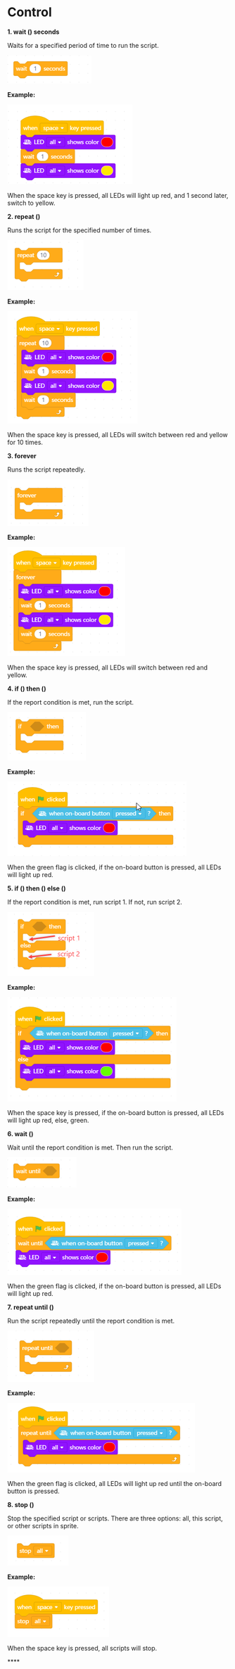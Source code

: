 # Control

**1. wait \(\) seconds**

Waits for a specified period of time to run the script.

![](../../../.gitbook/assets/0%20%287%29.png)

**Example:**

![](../../../.gitbook/assets/1%20%2814%29.png)

When the space key is pressed, all LEDs will light up red, and 1 second later, switch to yellow.

**2. repeat \(\)**

Runs the script for the specified number of times.

![](../../../.gitbook/assets/2%20%2815%29.png)

**Example:**

![](../../../.gitbook/assets/3%20%285%29.png)

When the space key is pressed, all LEDs will switch between red and yellow for 10 times.

**3. forever**

Runs the script repeatedly.

![](../../../.gitbook/assets/4%20%2813%29.png)

**Example:**

![](../../../.gitbook/assets/5%20%288%29.png)

When the space key is pressed, all LEDs will switch between red and yellow.

**4. if \(\) then \(\)**

If the report condition is met, run the script.

![](../../../.gitbook/assets/6%20%285%29.png)

**Example:**

![](../../../.gitbook/assets/7%20%289%29.png)

When the green flag is clicked, if the on-board button is pressed, all LEDs will light up red.

**5. if \(\) then \(\) else \(\)**

If the report condition is met, run script 1. If not, run script 2.

![](../../../.gitbook/assets/8%20%284%29.png)

**Example:**

![](../../../.gitbook/assets/9%20%289%29.png)

When the space key is pressed, if the on-board button is pressed, all LEDs will light up red, else, green.

**6. wait \(\)**

Wait until the report condition is met. Then run the script.

![](../../../.gitbook/assets/10%20%282%29.png)

**Example:**

![](../../../.gitbook/assets/11%20%281%29.png)

When the green flag is clicked, if the on-board button is pressed, all LEDs will light up red.

**7. repeat until \(\)**

Run the script repeatedly until the report condition is met.

![](../../../.gitbook/assets/12%20%287%29.png)

**Example:**

![](../../../.gitbook/assets/13%20%284%29.png)

When the green flag is clicked, all LEDs will light up red until the on-board button is pressed.

**8. stop \(\)**

Stop the specified script or scripts. There are three options: all, this script, or other scripts in sprite.

![](../../../.gitbook/assets/14%20%284%29.png)

**Example:**

![](../../../.gitbook/assets/15%20%282%29.png)

When the space key is pressed, all scripts will stop.

\*\*\*\*

